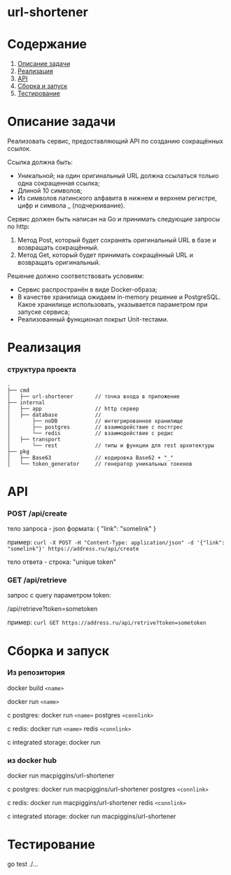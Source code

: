 # url-shortener


<!-- ToC start -->
# Содержание
1. [Описание задачи](#Описание-задачи)
1. [Реализация](#Реализация)
1. [API](#API)
1. [Сборка и запуск](#Сборка-и-запуск)
1. [Тестирование](#Тестирование)
<!-- ToC end -->

# Описание задачи
Реализовать сервис, предоставляющий API по созданию сокращённых ссылок.

Ссылка должна быть:
- Уникальной; на один оригинальный URL должна ссылаться только одна сокращенная ссылка;
- Длиной 10 символов;
- Из символов латинского алфавита в нижнем и верхнем регистре, цифр и символа _ (подчеркивание).

Сервис должен быть написан на Go и принимать следующие запросы по http:
1. Метод Post, который будет сохранять оригинальный URL в базе и возвращать сокращённый.
2. Метод Get, который будет принимать сокращённый URL и возвращать оригинальный.



Решение должно соответствовать условиям:
- Сервис распространён в виде Docker-образа; 
- В качестве хранилища ожидаем in-memory решение и PostgreSQL. Какое хранилище использовать, указывается параметром при запуске сервиса; 
- Реализованный функционал покрыт Unit-тестами.

# Реализация
### структура проекта
```
.
├── cmd                 	
│   ├── url-shortener       // точка входа в приложение
├── internal
│   ├── app           	    // http сервер
│   ├── database         	// 
│       ├── noDB            // интегрированное хранилище
│       ├── postgres        // взаимодействие с постгрес
│       └── redis           // взаимодействие с редис
│   ├── transport
│       └── rest            // типы и функции для rest архитектуры
├── pkg
│   ├── Base63    	        // кодировка Base62 + "_"
│   └── token_generator     // генератор уникальных токенов
```

# API

### POST /api/create
тело запроса - json формата:
{
    "link": "somelink"
}

пример: 
``` curl -X POST -H "Content-Type: application/json" -d '{"link": "somelink"}' https://address.ru/api/create ```

тело ответа - строка:
"unique token"



### GET /api/retrieve
запрос c query параметром token:

/api/retrieve?token=sometoken

пример: ```curl GET https://address.ru/api/retrive?token=sometoken```

# Сборка и запуск
### Из репозитория
docker build `<name>`

docker run `<name>`

c postgres: docker run `<name>` postgres `<connlink>`

c redis: docker run `<name>` redis `<connlink>`

c integrated storage: docker run
### из docker hub
docker run macpiggins/url-shortener

c postgres: docker run macpiggins/url-shortener postgres `<connlink>`

c redis: docker run macpiggins/url-shortener redis `<connlink>`

c integrated storage: docker run macpiggins/url-shortener

# Тестирование
go test ./...

